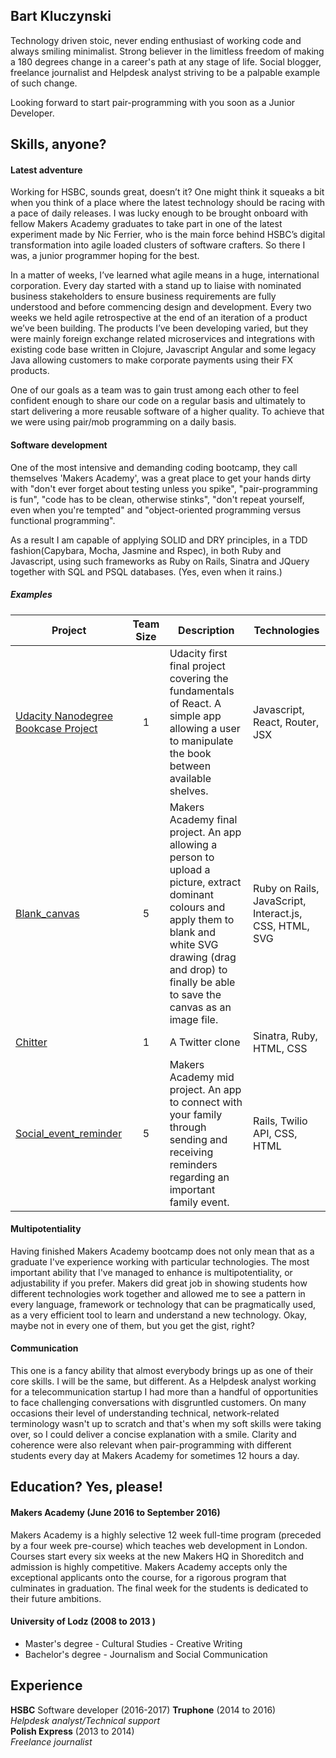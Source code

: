 
## Bart Kluczynski

Technology driven stoic, never ending enthusiast of working code and always smiling minimalist. Strong believer in the limitless freedom of making a 180 degrees change in a career's path at any stage of life. Social blogger, freelance journalist and Helpdesk analyst striving to be a palpable example of such change.

Looking forward to start pair-programming with you soon as a Junior Developer.

## Skills, anyone?

#### Latest adventure

Working for HSBC, sounds great, doesn’t it? One might think it squeaks a bit when you think of a place where the latest technology should be racing with a pace of daily releases. I was lucky enough to be brought onboard with fellow Makers Academy graduates to take part in one of the latest experiment made by Nic Ferrier, who is the main force behind HSBC’s digital transformation into agile loaded clusters of software crafters. So there I was, a junior programmer hoping for the best. 

In a matter of weeks, I’ve learned what agile means in a huge, international corporation. Every day started with a stand up to liaise with nominated business stakeholders to ensure business requirements are fully understood and before commencing design and development. Every two weeks we held agile retrospective at the end of an iteration of a product we’ve been building. The products I’ve been developing varied, but they were mainly foreign exchange related microservices and integrations with existing code base written in Clojure, Javascript Angular and some legacy Java allowing customers to make corporate payments using their FX products. 

One of our goals as a team was to gain trust among each other to feel confident enough to share our code on a regular basis and ultimately to start delivering a more reusable software of a higher quality. To achieve that we were using pair/mob programming on a daily basis.

#### Software development

One of the most intensive and demanding coding bootcamp, they call themselves 'Makers Academy', was a great place to get your hands dirty with "don't ever forget about testing unless you spike", "pair-programming is fun", "code has to be clean, otherwise stinks", "don't repeat yourself, even when you're tempted" and "object-oriented programming versus functional programming".

As a result I am capable of applying SOLID and DRY principles, in a TDD fashion(Capybara, Mocha, Jasmine and Rspec), in both Ruby and Javascript, using such frameworks as Ruby on Rails, Sinatra and JQuery together with SQL and PSQL databases.
(Yes, even when it rains.)

##### Examples

| Project | Team Size | Description | Technologies |
|---------|:---------:|-------------|--------------|
|[Udacity Nanodegree Bookcase Project](https://github.com/bkluczynski/reactnd-project-myreads-starter) | 1 | Udacity first final project covering the fundamentals of React. A simple app allowing a user to manipulate the book between available shelves. | Javascript, React, Router, JSX |
|[Blank_canvas](https://github.com/bkluczynski/blank_canvas) | 5 | Makers Academy final project. An app allowing a person to upload a picture, extract dominant colours and apply them to blank and white SVG drawing (drag and drop) to finally be able to save the canvas as an image file.|Ruby on Rails, JavaScript, Interact.js, CSS, HTML, SVG  |
|[Chitter](https://github.com/bkluczynski/chitter-challenge) | 1 | A Twitter clone | Sinatra, Ruby, HTML, CSS |
|[Social_event_reminder](https://github.com/bkluczynski/social_event_reminder) | 5 | Makers Academy mid project. An app to connect with your family through sending and receiving reminders regarding an important family event. | Rails, Twilio API, CSS, HTML  |


#### Multipotentiality

Having finished Makers Academy bootcamp does not only mean that as a graduate I've experience working with particular technologies. The most important ability that I've managed to enhance is multipotentiality, or adjustability if you prefer. Makers did great job in showing students how different technologies work together and allowed me to see a pattern in every language, framework or technology that can be pragmatically used, as a very efficient tool to learn and understand a new technology. Okay, maybe not in every one of them, but you get the gist, right?

#### Communication

This one is a fancy ability that almost everybody brings up as one of their core skills. I will be the same, but different. As a Helpdesk analyst working for a telecommunication startup I had more than a handful of opportunities to face challenging conversations with disgruntled customers. On many occasions their level of understanding technical, network-related terminology wasn't up to scratch and that's when my soft skills were taking over, so I could deliver a concise explanation with a smile. Clarity and coherence were also relevant when pair-programming with different students every day at Makers Academy for sometimes 12 hours a day.

## Education? Yes, please!

#### Makers Academy (June 2016 to September 2016)

Makers Academy is a highly selective 12 week full-time program (preceded by a four week pre-course) which teaches web development in London. Courses start every six weeks at the new Makers HQ in Shoreditch and admission is highly competitive. Makers Academy accepts only the exceptional applicants onto the course, for a rigorous program that culminates in graduation. The final week for the students is dedicated to their future ambitions.

#### University of Lodz (2008 to 2013 )

- Master's degree - Cultural Studies - Creative Writing
- Bachelor's degree - Journalism and Social Communication


## Experience

**HSBC** Software developer (2016-2017)
**Truphone** (2014 to 2016)    
*Helpdesk analyst/Technical support*  
**Polish Express** (2013 to 2014)   
*Freelance journalist*  
